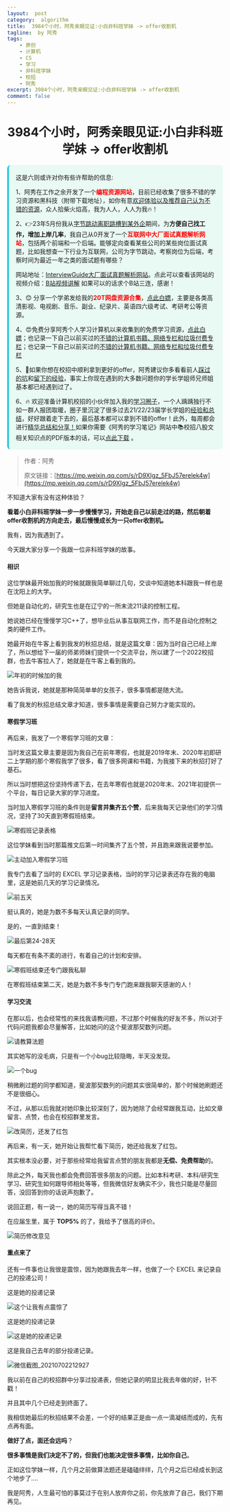 ```yaml
---
layout:  post
category:  algorithm
title:  3984个小时，阿秀亲眼见证:小白非科班学妹 -> offer收割机
tagline:  by 阿秀
tags:
    - 原创
    - 计算机
    - CS
    - 学习
    - 非科班学妹
    - 校招
    - 阿秀
excerpt: 3984个小时，阿秀亲眼见证:小白非科班学妹 -> offer收割机
comment: false
---
```


<h1 align="center">3984个小时，阿秀亲眼见证:小白非科班学妹 -> offer收割机</h1>

<div style="border-color: #24C6DC;
            background-color: #e9f9f3;         
            margin: 1rem 0;
        padding: .25rem 1rem;
        border-left-width: .3rem;
        border-left-style: solid;
        border-radius: .5rem;
        color: inherit;">
  <p>这是六则或许对你有些许帮助的信息:</p>
<p>1、阿秀在工作之余开发了一个<span style="font-weight:bold;color:red">编程资源网站</span>，目前已经收集了很多不错的学习资源和黑科技（附带下载地址），如你有意<a href="https://www.cxypron.com/home" target="_blank">欢迎体验以及推荐自己认为不错的资源</a>，众人拾柴火焰高，我为人人，人人为我🔥！</p>  <p>2、👉23年5月份我从<a style="text-decoration: underline" href="https://mp.weixin.qq.com/s/zKItpGwIkHKK4g2aOlL2rA" target="_blank">字节跳动离职跳槽到某外企</a>期间，为<span style="font-weight:bold">方便自己找工作，增加上岸几率</span>，我自己从0开发了一个<span style="font-weight:bold;color:red">互联网中大厂面试真题解析网站</span>，包括两个前端和一个后端。能够定向查看某些公司的某些岗位面试真题，比如我想查一下行业为互联网，公司为字节跳动，考察岗位为后端，考察时间为最近一年之类的面试题有哪些？
<div align="center">
</div>网站地址：<a style="text-decoration: underline" href="https://top.interviewguide.cn/" target="_blank">InterviewGuide大厂面试真题解析网站</a>。点此可以查看该网站的视频介绍：<a style="text-decoration: underline" href="https://www.bilibili.com/video/BV1f94y1C7BL" target="_blank">B站视频讲解</a>   如果可以的话求个B站三连，感谢！
  </p>3、😊
    分享一个学弟发给我的<span style="font-weight:bold;color:red">20T网盘资源合集</span>，<a style="text-decoration: underline" href="https://docs.qq.com/sheet/DY3VPVklVaFFMcUZ4?tab=9h5afr" target="_blank">点此白嫖</a>，主要是各类高清影视、电视剧、音乐、副业、纪录片、英语四六级考试、考研考公等资源。
  </p>
  <p>4、😍免费分享阿秀个人学习计算机以来收集到的免费学习资源，<a style="text-decoration: underline" href="/notes/07-resources/01-free/01-introduce.html" target="_blank">点此白嫖</a>；也记录一下自己以前买过的<a style="text-decoration: underline" href="/notes/07-resources/02-precious.html" target="_blank">不错的计算机书籍、网络专栏和垃圾付费专栏</a>；也记录一下自己以前买过的<a style="text-decoration: underline" href="/notes/07-resources/02-precious.html" target="_blank">不错的计算机书籍、网络专栏和垃圾付费专栏</a>
  </p>
  <p>5、🚀如果你想在校招中顺利拿到更好的offer，阿秀建议你多看看前人<a style="text-decoration: underline" href="https://www.yuque.com/tuobaaxiu/httmmc/npg1k81zeq4wfpyz" target="_blank">踩过的坑</a>和<a style="text-decoration: underline"  target="_blank" href="https://www.yuque.com/tuobaaxiu/httmmc/gge9ppd0mbu2d3dp">留下的经验</a>，事实上你现在遇到的大多数问题你的学长学姐师兄师姐基本都已经遇到过了。
  </p>
  <p>6、🔥 欢迎准备计算机校招的小伙伴加入我的<a  style="text-decoration: underline" href="https://www.yuque.com/tuobaaxiu/httmmc/xg0otqvc17wfx4u9" target="_blank">学习圈子</a>，一个人踽踽独行不如一群人报团取暖，圈子里沉淀了很多过去21/22/23届学长学姐的<a  style="text-decoration: underline" href="https://www.yuque.com/tuobaaxiu/httmmc/gge9ppd0mbu2d3dp" target="_blank">经验和总结</a>，好好跟着走下去的，最后基本都可以拿到不错的offer！此外，每周都会进行<a  style="text-decoration: underline" href="https://www.yuque.com/tuobaaxiu/httmmc/npg1k81zeq4wfpyz" target="_blank">精华总结和分享！</a>如果你需要《阿秀的学习笔记》网站中📚︎校招八股文相关知识点的PDF版本的话，可以<a style="text-decoration: underline" href="https://www.yuque.com/tuobaaxiu/httmmc/qs0yn66apvkzw0ps" target="_blank">点此下载</a> 。</p>   </div>





> 作者：阿秀
>
> 原文链接：[https://mp.weixin.qq.com/s/rD9XIgz_5FbJ57erelek4w](https://mp.weixin.qq.com/s/rD9XIgz_5FbJ57erelek4w)

不知道大家有没有这种体验？

 **看着小白非科班学妹一步一步慢慢学习，开始走自己以前走过的路，然后朝着offer收割机的方向走去，最后慢慢成长为一只offer收割机。** 

我有，因为我遇到了。

今天跟大家分享一个我跟一位非科班学妹的故事。

#### 相识

这位学妹最开始加我的时候就跟我简单聊过几句，交谈中知道她本科跟我一样也是在沈阳上的大学。

但她是自动化的，研究生也是在辽宁的一所末流211读的控制工程。

她说她已经在慢慢学习C++了，想毕业后从事互联网工作，而不是自动化控制之类的硬件工作。

她最开始在牛客上看到我发的秋招总结，就是这篇文章：因为当时自己已经上岸了，所以想给下一届的师弟师妹们提供一个交流平台，所以建了一个2022校招群，也去牛客拉人了，她就是在牛客上看到我的。

![年初的时候加的我](http://oss.interviewguide.cn/img/202205220011558.png)



她告诉我说，她就是那种简简单单的女孩子，很多事情都是随大流。

看了我发的秋招总结文章才知道，很多事情是需要自己努力才能实现的。

#### 寒假学习班

再后来，我发了一个寒假学习班的文章：

当时发这篇文章主要是因为我自己在前年寒假，也就是2019年末、2020年初即研二上学期的那个寒假我学了很多，看了很多网课和书籍，为我接下来的秋招打好了基石。

所以当时想把这份坚持传递下去，在去年寒假也就是2020年末、2021年初提供一个平台，每日记录大家的学习进度。

当时加入寒假学习班的条件则是**留言并集齐五个赞**，后来我每天记录他们的学习情况，坚持了30天直到寒假班结束。

![寒假班记录表格](http://oss.interviewguide.cn/img/202205220011969.png)

 这位学妹看到当时那篇推文后第一时间集齐了五个赞，并且跑来跟我说要参加。 

![主动加入寒假学习班](http://oss.interviewguide.cn/img/202205220011503.png)

 我专门去看了当时的 EXCEL 学习记录表格，当时的学习记录表还存在我的电脑里，这是她前几天的学习记录情况。 

![前五天](http://oss.interviewguide.cn/img/202205220011087.png)

挺认真的，她是为数不多每天认真记录的同学。

是的，一直到结束！

![最后第24-28天](http://oss.interviewguide.cn/img/202205220012423.png)

每天都在有条不紊的进行，有着自己的计划和安排。

![寒假班结束还专门跟我私聊](http://oss.interviewguide.cn/img/202205220012257.png)

在寒假班结束第二天，她是为数不多专门专门跑来跟我聊天感谢的人！

#### 学习交流

在那以后，也会经常性的来找我请教问题，不过那个时候我的好友不多，所以对于代码问题我都会尽量解答，比如她问的这个斐波那契数列问题。

![请教算法题](http://oss.interviewguide.cn/img/202205220012258.png)

 其实她写的没毛病，只是有一个小bug比较隐晦，半天没发现。 

![一个bug](http://oss.interviewguide.cn/img/202205220012777.png)

稍微刷过题的同学都知道，斐波那契数列的问题其实很简单的，那个时候她刷题还不是很细心。

不过，从那以后我就对她印象比较深刻了，因为她除了会经常跟我互动，比如文章留言、点赞，也会在校招群里发言。

![改简历，还发了红包](http://oss.interviewguide.cn/img/202205220012376.png)

再后来，有一天，她开始让我帮忙看下简历，她还给我发了红包。

其实根本没必要，对于那些经常给我留言点赞的朋友我都是**无偿、免费帮助**的。

除此之外，每天我也都会免费回答很多朋友的问题。比如本科考研、本科/研究生学习、研究生如何跟导师相处等等，但我微信好友确实不少，我也只能是尽量回答，没回答到你的话说声抱歉了。

说回正题，有一说一，她的简历写得当真不错！

在应届生里，属于 **TOP5%** 的了，我给予了很高的评价。

![简历修改意见](http://oss.interviewguide.cn/img/202205220012553.png)

#### 重点来了

还有一件事也让我很是震惊，因为她跟我去年一样，也做了一个 EXCEL 来记录自己的投递公司！

这是她的投递记录

![这个让我有点震惊了](http://oss.interviewguide.cn/img/202205220012692.png)



这是她的投递记录

![这是她的投递记录](http://oss.interviewguide.cn/img/202205220012907.png)

这是我自己去年的部分投递记录。

![微信截图_20210702212927](http://oss.interviewguide.cn/img/202205220013312.png)

我以前在自己的校招群中分享过投递表，但她记录的明显比我去年做的好，针不戳！

并且其中几个已经走到终面了。

我相信她最后的秋招结果不会差，一个好的结果正是由一点一滴凝结而成的，先有点再有面。

**做好了点，面还会远吗**？

**很多事情是我们决定不了的，但我们也能决定很多事情，比如你自己**。

正如这位学妹一样，几个月之前做算法题还是磕磕绊绊，几个月之后已经成长到这个地步了....

<div>
    <p style="background-color: #FFFFFF;font-weight: normal;"  >我是阿秀，人生最可怕的事莫过于在别人放弃你之前，你先放弃了自己，我们下期再见。</p>
</div>






















